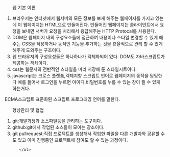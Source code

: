 <!DOCTYPE html>
<html lang="en">
<head>
    <meta charset="UTF-8">
    <meta http-equiv="X-UA-Compatible" content="IE=edge">
    <meta name="viewport" content="width=device-width, initial-scale=1.0">
    <title>Document</title>
</head>
<body>
    <ul>웹 기본 이론 </ul>
    <ol>
        <li>브라우저는 인터넷에서 웹서버의 모든 정보를 보게 해주는 웹페이지를 가지고 있는데
            이 웹페이지는 HTML으로 만들어진다. 만들어진 웹페이지는 클라이언트에서 요청을 보내면
            서버가 요청을 처리해서 응답해주는 HTTP Protocal를 사용한다.
        </li>
        <li>DOM은 웹페이지 내의 구성요소들에 접근하여 내용이나 스타일 변경할 수 있게 해주는
            CSS을 적용하거나 동적인 기능을 추가하는 것을 효율적으로 관리 할 수 있게
            해주게 도와주는 구조이다.
        </li>
        <li>
            웹 브라우저의 구성요성들은 하나하나가 객체화되어 있다. 
            DOM도 자바스크립트가 제공하는 객체이다.
        </li>
        <li>
            css는 웹문서의 전반적인 스타일을 미리 저장해 둔 스타일시트이다.
        </li>
        <li> javascript는  크로스 플랫폼,객체지향 스크립트 언어로 웹페이지의 동작을 담담한다
            예를 들어서 로그인을 누르면 아이디,비밀번호를 누를 수 있는 창이 뜰 수 있게 하는거다.
        </li>
       </ol> ECMA스크립트 표준화된 스크립트 프로그래밍 언어를 말한다. 
       <ul>형상관리 및 협업</ul>
       <ol>
           <li>
               git:개발과정과 소스파일등을 관리하는 도구이다.
           </li>
           <li>
               github:git에서 작업된 소스들이 모이는 장소이다.
           </li>
           <li>
               git pullrequest:직접 프로젝트를 생성해서 작업한 파일을 다른
               개발자와 공유할 수도 있고 이미 진행중인 프로젝트에 참여도 할 수 있는 과정이다.
           </li>

       </ol>
</body>
</html>
